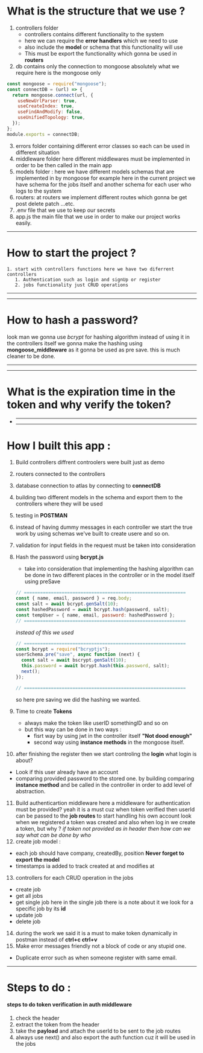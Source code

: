 # What is the structure that we use ?

1. controllers folder
   - controllers contains different functionality to the system
   - here we can require the **error handlers** which we need to use
   - also include the **model** or schema that this functionality will use
   - This must be export the functionality which gonna be used in **routers**
2. db contains only the connection to mongoose
   absolutely what we require here is the mongoose only

```js
const mongoose = require("mongoose");
const connectDB = (url) => {
  return mongoose.connect(url, {
    useNewUrlParser: true,
    useCreateIndex: true,
    useFindAndModify: false,
    useUnifiedTopology: true,
  });
};
module.exports = connectDB;
```

3. errors folder containing different error classes so each can be used in different situation
4. middleware folder here different middlewares must be implemented in order to be then called in the main app
5. models folder :
   here we have different models schemas that are implemented in by mongoose for example here in the current project we have schema for the jobs itself and another schema for each user who logs to the system
6. routers:
   at routers we implement different routes which gonna be get post delete patch ...etc.
7. .env file that we use to keep our secrets
8. app.js the main file that we use in order to make our project works easily.

---

# How to start the project ?

    1. start with controllers functions here we have two diferrent controllers
       1. Authentication such as login and signUp or register
       2. jobs functionality just CRUD operations

---

---

# How to hash a password?

look man we gonna use _bcrypt_ for hashing algorithm
instead of using it in the controllers itself
we gonna make the hashing using **mongoose_middleware** as it gonna be used as pre save. this is much cleaner to be done.

---

---

# What is the expiration time in the token and why verify the token?

- ***

  ***

# How I built this app :

1. Build controllers
   diffrent controolers were built just as demo
2. routers connected to the controllers
3. database connection to atlas by connecting to **connectDB**
4. building two different models in the schema and export them to the controllers where they will be used
5. testing in **POSTMAN**
6. instead of having dummy messages in each controller we start the true work by using schemas we've built to create usere and so on.
7. validation for input fields in the request must be taken into consideration
8. Hash the password using **bcrypt.js**

   - take into consideration that implementing the hashing algorithm can be done in two different places in the controller or in the model itself using preSave

   ```js
   // ============================================================
   const { name, email, password } = req.body;
   const salt = await bcrypt.genSalt(10);
   const hashedPassword = await bcrypt.hash(password, salt);
   const tempUser = { name, email, password: hashedPassword };
   // ============================================================
   ```

   _instead of this we used_

   ```js
   // ============================================================
   const bcrypt = require("bcryptjs");
   userSchema.pre("save", async function (next) {
     const salt = await bscrypt.genSalt(10);
     this.password = await bcrypt.hash(this.password, salt);
     next();
   });

   // ============================================================
   ```

   so here pre saving we did the hashing we wanted.

9. Time to create **Tokens**
   - always make the token like userID somethingID and so on
   - but this way can be done in two ways :
     - fisrt way by using jwt in the controller itself **"Not dood enough"**
     - second way using **instance methods** in the mongoose itself.
10. after finishing the register then we start controling the **login**
    what login is about?

- Look if this user already have an account
- comparing provided password to the stored one. by building comparing **instance method** and be called in the controller in order to add level of abstraction.

11. Build authenticartion middleware
    here a middleware for authentication must be provided?
    yeah it is a must cuz when token verified then userId can be passed to the **job routes** to start handling his own account
    look when we registered a token was created and also when log in we create a token, but why ?
    _if token not provided as in header then how can we say what can be done by who_
12. create job model :

- each job should have company, createdBy, position
  **Never forget to export the model**
- timestamps ia added to track created at and modifies at

13. controllers for each CRUD operation in the jobs

- create job
- get all jobs
- get single job
  here in the single job there is a note about it
  we look for a specific job by its **id**
- update job
- delete job

14. during the work we said it is a must to make token dynamically in postman instead of **ctrl+c ctrl+v**
15. Make error messages friendly not a block of code or any stupid one.

- Duplicate error such as when someone register with same email.

---

# Steps to do :

#### steps to do token verification in auth middleware

1. check the header
2. extract the token from the header
3. take the **payload** and attach the userId to be sent to the job routes
4. always use next() and also export the auth function cuz it will be used in the jobs
